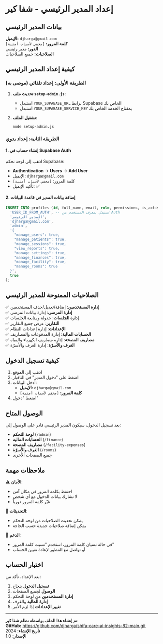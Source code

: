 # إعداد المدير الرئيسي - شفا كير

## بيانات المدير الرئيسي

**الإيميل:** `djharga@gmail.com`  
**كلمة المرور:** `[مخفي لأسباب أمنية]`  
**الدور:** مدير رئيسي  
**الصلاحيات:** جميع الصلاحيات

## كيفية إعداد المدير الرئيسي

### الطريقة الأولى: إعداد تلقائي (موصى به)

1. **تحديث ملف `setup-admin.js`**:
   - استبدل `YOUR_SUPABASE_URL` برابط Supabase الخاص بك
   - استبدل `YOUR_SUPABASE_SERVICE_KEY` بمفتاح الخدمة الخاص بك

2. **تشغيل الملف**:
   ```bash
   node setup-admin.js
   ```

### الطريقة الثانية: إعداد يدوي

#### 1. إنشاء حساب في Supabase Auth

اذهب إلى لوحة تحكم Supabase:
- **Authentication** → **Users** → **Add User**
- الإيميل: `djharga@gmail.com`
- كلمة المرور: `[مخفي لأسباب أمنية]`
- تأكيد الإيميل: ✅

#### 2. إضافة بيانات المدير في قاعدة البيانات

```sql
INSERT INTO profiles (id, full_name, email, role, permissions, is_active) VALUES (
  'USER_ID_FROM_AUTH', -- استبدل بمعرف المستخدم من Auth
  'المدير الرئيسي',
  'djharga@gmail.com',
  'admin',
  '{
    "manage_users": true,
    "manage_patients": true,
    "manage_sessions": true,
    "view_reports": true,
    "manage_settings": true,
    "manage_finances": true,
    "manage_facility": true,
    "manage_rooms": true
  }',
  true
);
```

## الصلاحيات الممنوحة للمدير الرئيسي

✅ **إدارة المستخدمين**: إضافة/تعديل/حذف المستخدمين  
✅ **إدارة المرضى**: إدارة بيانات المرضى  
✅ **إدارة الجلسات**: جدولة ومتابعة الجلسات  
✅ **التقارير**: عرض جميع التقارير  
✅ **الإعدادات**: إدارة إعدادات النظام  
✅ **الحسابات المالية**: إدارة المدفوعات والمصاريف  
✅ **مصاريف المصحة**: إدارة مصاريف الكهرباء والمياه  
✅ **الغرف والأسرّة**: إدارة الغرف والأسرّة  

## كيفية تسجيل الدخول

1. اذهب إلى الموقع
2. اضغط على "دخول المدير" في النافبار
3. أدخل البيانات:
   - **الإيميل:** `djharga@gmail.com`
   - **كلمة المرور:** `[مخفي لأسباب أمنية]`
4. اضغط "دخول"

## الوصول المتاح

بعد تسجيل الدخول، سيكون المدير الرئيسي قادر على الوصول إلى:

- **لوحة التحكم** (`/admin`)
- **الحسابات المالية** (`/finance`)
- **مصاريف المصحة** (`/facility-expenses`)
- **الغرف والأسرّة** (`/rooms`)
- جميع الصفحات الأخرى

## ملاحظات مهمة

⚠️ **الأمان**: 
- احتفظ بكلمة المرور في مكان آمن
- لا تشارك بيانات الدخول مع أي شخص
- غيّر كلمة المرور دورياً

🔧 **التحديثات**:
- يمكن تحديث الصلاحيات من لوحة التحكم
- يمكن إضافة صلاحيات جديدة حسب الحاجة

📧 **الدعم**:
- في حالة نسيان كلمة المرور، استخدم "نسيت كلمة المرور"
- أو تواصل مع المطور لإعادة تعيين الحساب

## اختبار الحساب

بعد الإعداد، تأكد من:

1. **تسجيل الدخول** بنجاح
2. **الوصول** لجميع الصفحات
3. **إدارة المستخدمين** من لوحة التحكم
4. **إدارة المالية** والغرف
5. **تغيير الإعدادات** إذا لزم الأمر

---

**تم إنشاء هذا الملف بواسطة نظام شفا كير**  
**GitHub:** https://github.com/djharga/shifa-care-ai-insights-82-main.git  
**تاريخ الإنشاء:** 2024  
**الإصدار:** 1.0 